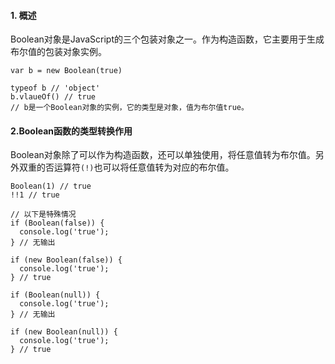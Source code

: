 #### 1. 概述
Boolean对象是JavaScript的三个包装对象之一。作为构造函数，它主要用于生成布尔值的包装对象实例。
```
var b = new Boolean(true)

typeof b // 'object'
b.vlaueOf() // true
// b是一个Boolean对象的实例，它的类型是对象，值为布尔值true。
```

#### 2.Boolean函数的类型转换作用
Boolean对象除了可以作为构造函数，还可以单独使用，将任意值转为布尔值。另外双重的否运算符`(!)`也可以将任意值转为对应的布尔值。
```
Boolean(1) // true
!!1 // true

// 以下是特殊情况
if (Boolean(false)) {
  console.log('true');
} // 无输出

if (new Boolean(false)) {
  console.log('true');
} // true

if (Boolean(null)) {
  console.log('true');
} // 无输出

if (new Boolean(null)) {
  console.log('true');
} // true
```